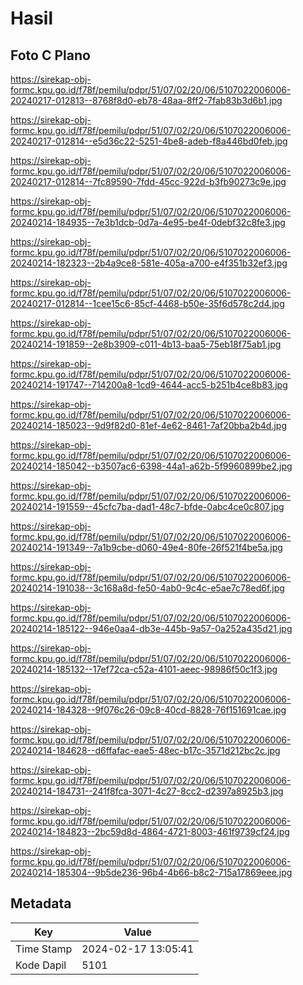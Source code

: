 # Hasil

## Foto C Plano

https://sirekap-obj-formc.kpu.go.id/f78f/pemilu/pdpr/51/07/02/20/06/5107022006006-20240217-012813--8768f8d0-eb78-48aa-8ff2-7fab83b3d6b1.jpg

https://sirekap-obj-formc.kpu.go.id/f78f/pemilu/pdpr/51/07/02/20/06/5107022006006-20240217-012814--e5d36c22-5251-4be8-adeb-f8a446bd0feb.jpg

https://sirekap-obj-formc.kpu.go.id/f78f/pemilu/pdpr/51/07/02/20/06/5107022006006-20240217-012814--7fc89590-7fdd-45cc-922d-b3fb90273c9e.jpg

https://sirekap-obj-formc.kpu.go.id/f78f/pemilu/pdpr/51/07/02/20/06/5107022006006-20240214-184935--7e3b1dcb-0d7a-4e95-be4f-0debf32c8fe3.jpg

https://sirekap-obj-formc.kpu.go.id/f78f/pemilu/pdpr/51/07/02/20/06/5107022006006-20240214-182323--2b4a9ce8-581e-405a-a700-e4f351b32ef3.jpg

https://sirekap-obj-formc.kpu.go.id/f78f/pemilu/pdpr/51/07/02/20/06/5107022006006-20240217-012814--1cee15c6-85cf-4468-b50e-35f6d578c2d4.jpg

https://sirekap-obj-formc.kpu.go.id/f78f/pemilu/pdpr/51/07/02/20/06/5107022006006-20240214-191859--2e8b3909-c011-4b13-baa5-75eb18f75ab1.jpg

https://sirekap-obj-formc.kpu.go.id/f78f/pemilu/pdpr/51/07/02/20/06/5107022006006-20240214-191747--714200a8-1cd9-4644-acc5-b251b4ce8b83.jpg

https://sirekap-obj-formc.kpu.go.id/f78f/pemilu/pdpr/51/07/02/20/06/5107022006006-20240214-185023--9d9f82d0-81ef-4e62-8461-7af20bba2b4d.jpg

https://sirekap-obj-formc.kpu.go.id/f78f/pemilu/pdpr/51/07/02/20/06/5107022006006-20240214-185042--b3507ac6-6398-44a1-a62b-5f9960899be2.jpg

https://sirekap-obj-formc.kpu.go.id/f78f/pemilu/pdpr/51/07/02/20/06/5107022006006-20240214-191559--45cfc7ba-dad1-48c7-bfde-0abc4ce0c807.jpg

https://sirekap-obj-formc.kpu.go.id/f78f/pemilu/pdpr/51/07/02/20/06/5107022006006-20240214-191349--7a1b9cbe-d060-49e4-80fe-26f521f4be5a.jpg

https://sirekap-obj-formc.kpu.go.id/f78f/pemilu/pdpr/51/07/02/20/06/5107022006006-20240214-191038--3c168a8d-fe50-4ab0-9c4c-e5ae7c78ed6f.jpg

https://sirekap-obj-formc.kpu.go.id/f78f/pemilu/pdpr/51/07/02/20/06/5107022006006-20240214-185122--946e0aa4-db3e-445b-9a57-0a252a435d21.jpg

https://sirekap-obj-formc.kpu.go.id/f78f/pemilu/pdpr/51/07/02/20/06/5107022006006-20240214-185132--17ef72ca-c52a-4101-aeec-98986f50c1f3.jpg

https://sirekap-obj-formc.kpu.go.id/f78f/pemilu/pdpr/51/07/02/20/06/5107022006006-20240214-184328--9f076c26-09c8-40cd-8828-76f151691cae.jpg

https://sirekap-obj-formc.kpu.go.id/f78f/pemilu/pdpr/51/07/02/20/06/5107022006006-20240214-184628--d6ffafac-eae5-48ec-b17c-3571d212bc2c.jpg

https://sirekap-obj-formc.kpu.go.id/f78f/pemilu/pdpr/51/07/02/20/06/5107022006006-20240214-184731--241f8fca-3071-4c27-8cc2-d2397a8925b3.jpg

https://sirekap-obj-formc.kpu.go.id/f78f/pemilu/pdpr/51/07/02/20/06/5107022006006-20240214-184823--2bc59d8d-4864-4721-8003-461f9739cf24.jpg

https://sirekap-obj-formc.kpu.go.id/f78f/pemilu/pdpr/51/07/02/20/06/5107022006006-20240214-185304--9b5de236-96b4-4b66-b8c2-715a17869eee.jpg


## Metadata

| Key        | Value               |
| ---------- | ------------------- |
| Time Stamp | 2024-02-17 13:05:41 |
| Kode Dapil | 5101                |




